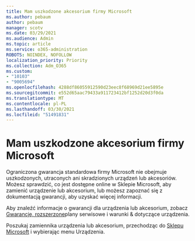 ```yaml
---
title: Mam uszkodzone akcesorium firmy Microsoft
ms.author: pebaum
author: pebaum
manager: scotv
ms.date: 03/29/2021
ms.audience: Admin
ms.topic: article
ms.service: o365-administration
ROBOTS: NOINDEX, NOFOLLOW
localization_priority: Priority
ms.collection: Adm_O365
ms.custom:
- "10103"
- "9005694"
ms.openlocfilehash: 4288df86055912590d23eec8f68969d21ee5895e
ms.sourcegitcommit: e552d65aac79433a911723412bf1252d20d3f0da
ms.translationtype: MT
ms.contentlocale: pl-PL
ms.lasthandoff: 03/30/2021
ms.locfileid: "51491831"
---
```

# <a name="i-have-a-damaged-microsoft-accessory"></a>Mam uszkodzone akcesorium firmy Microsoft

Ograniczona gwarancja standardowa firmy Microsoft nie obejmuje uszkodzonych, utraconych ani skradzionych urządzeń lub akcesoriów. Możesz sprawdzić, co jest dostępne online w Sklepie Microsoft, aby zamienić urządzenie lub akcesorium, lub możesz zapoznać się z dokumentacją gwarancji, aby uzyskać więcej informacji.

Aby znaleźć informacje o gwarancji dla urządzenia lub akcesorium, zobacz [Gwarancje, rozszerzone](https://support.microsoft.com/topic/warranties-extended-service-plans-and-terms-conditions-for-your-device-eedf7a23-84a7-1a47-480b-0e10503eedf5)plany serwisowe i warunki & dotyczące urządzenia.

Poszukaj zamiennika urządzenia lub akcesorium, przechodząc do [Sklepu Microsoft](https://www.microsoft.com/) i wybierając menu Urządzenia.